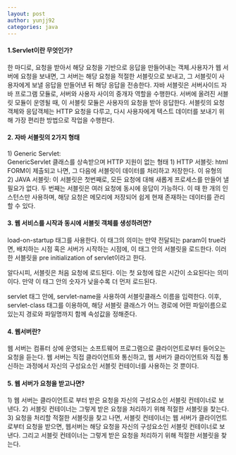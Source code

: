 ```yaml
---
layout: post
author: yunjj92 
categories: java
---
```

<article>
    <section>
    <h4>1.Servlet이란 무엇인가?</h4>
    <p>
        한 마디로, 요청을 받아서 해당 요청을 기반으로 응답을 만들어내는 객체.사용자가 웹 서버에 요청을 보내면, 그 서버는 해당 요청을 적절한 서블릿으로 보내고, 그 서블릿이 사용자에게 보낼 응답을 만들어낸 뒤 해당 응답을 전송한다.
        자바 서블릿은 서버사이드 자바 프로그램 모듈로, 서버와 사용자 사이의 중개자 역할을 수행한다. 서버에 올려진 서블릿 모듈이 운영될 때, 이 서블릿 모듈은 사용자의 요청을 받아 응답한다. 서블릿의 요청 객체와 응답객체는 HTTP 요청을 다루고, 다시 사용자에게 텍스트 데이터를 보내기 위해 가장 편리한 방법으로 
        작업을 수행한다.
    </p>
    <h4>2. 자바 서블릿의 2가지 형태</h4>
    <p>
        1) Generic Servlet: <br>
        GenericServlet 클래스를 상속받으며 HTTP 지원이 없는 형태
        1) HTTP 서블릿: 
        html FORM이 제출되고 나면, 그 다음에 서블릿이 데이터를 처리하고 저장한다. 이 유형의 
        2) JAVA 서블릿:
        이 서블릿은 첫번째로, 모든 요청에 대해 새롭게 프로세스를 만들어 낼 필요가 없다. 두 번째는 서블릿은 여러 요청에 동시에 응답이 가능하다. 이 때 한 개의 인스턴스만 사용하며, 해당 요청은 메모리에 저장되어 쉽게 현재 존재하는 데이터를 관리할 수 있다. 
    </p>
    <h4> 3. 웹 서비스를 시작과 동시에 서블릿 객체를 생성하려면?</h4>
    <p>
        load-on-startup 태그를 사용한다. 이 태그의 의미는 만약 전달되는 param이 true라면, 배치하는 시점 혹은 서버가 시작하는 시점에, 이 태그 안의 서블릿을 로드한다. 
        이러한 서블릿을 pre initialization of servlet이라고 한다. 
    </p>
    <p>
        알다시피, 서블릿은 처음 요청에 로드된다. 이는 첫 요청에 많은 시간이 소요된다는 의미이다. 만약 이 태그 안의 숫자가 낮을수록 더 먼저 로드된다. 
    </p>
    <p>
        servlet 태그 안에, servlet-name을 사용하여 서블릿클래스 이름을 입력한다. 이후, servlet-class 태그를 이용하여, 해당 서블릿 클래스가 어느 경로에 어떤 파일이름으로 있는지 경로와 파일명까지 함께 속성값을 정해준다. 
    </p>
    <h4> 4. 웹서버란?</h4>
    <p>
        웹 서버는 컴퓨터 상에 운영되는 소프트웨어 프로그램으로 클라이언트로부터 들어오는 요청을 듣는다. 웹 서버는 직접 클라이언트와 통신하고, 웹 서버가 클라이언트와 직접 통신하는 과정에서 자신의 구성요소인 서블릿 컨테이너를 사용하는 것 뿐이다. 
    </p>
    <h4> 5. 웹 서버가 요청을 받고나면?</h4>
    <p>
        1) 웹 서버는 클라이언트로 부터 받은 요청을 자신의 구성요소인 서블릿 컨테이너로 보낸다. 
        2) 서블릿 컨테이너는 그렇게 받은 요청을 처리하기 위해 적절한 서블릿을 찾는다. 
        3) 요청을 처리할 적절한 서블릿을 찾고 나면, 서블릿 컨테이너는 
        웹 서버가 클라이언트로부터 요청을 받으면, 웹서버는 해당 요청을 자신의 구성요소인 서블릿 컨테이너로 보낸다. 그리고 서블릿 컨테이너는 그렇게 받은 요청을 처리하기 위해 적절한 서블릿을 찾는다. 
    </p>
    <p>
    </p>
    </section>
</article>